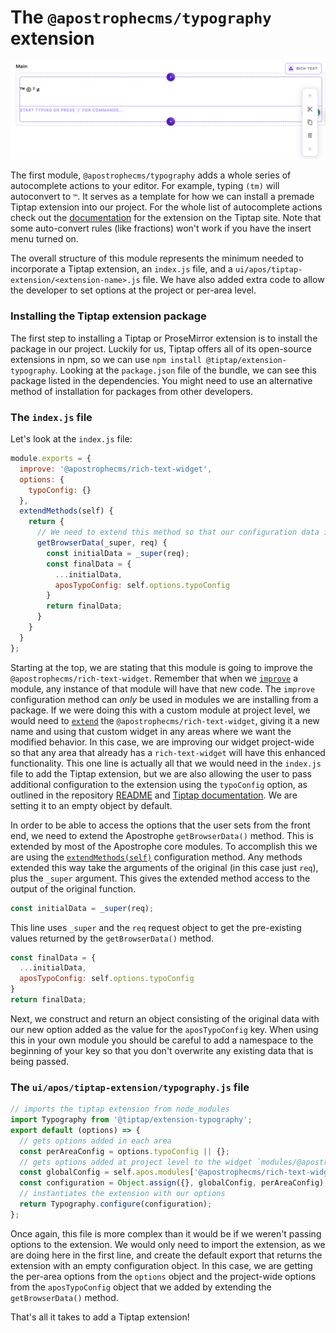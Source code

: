 # The `@apostrophecms/typography` extension
![Examples of character conversion in the typography extension](../images/typography.png)

The first module, `@apostrophecms/typography` adds a whole series of autocomplete actions to your editor. For example, typing `(tm)` will autoconvert to `™`.  It serves as a template for how we can install a premade Tiptap extension into our project. For the whole list of autocomplete actions check out the [documentation](https://tiptap.dev/api/extensions/typography) for the extension on the Tiptap site. Note that some auto-convert rules (like fractions) won't work if you have the insert menu turned on.

The overall structure of this module represents the minimum needed to incorporate a Tiptap extension, an `index.js` file, and a `ui/apos/tiptap-extension/<extension-name>.js` file. We have also added extra code to allow the developer to set options at the project or per-area level.

### Installing the Tiptap extension package
The first step to installing a Tiptap or ProseMirror extension is to install the package in our project. Luckily for us, Tiptap offers all of its open-source extensions in npm, so we can use `npm install @tiptap/extension-typography`. Looking at the `package.json` file of the bundle, we can see this package listed in the dependencies. You might need to use an alternative method of installation for packages from other developers.

### The `index.js` file
Let's look at the `index.js` file:

<AposCodeBlock>

```javascript
module.exports = {
  improve: '@apostrophecms/rich-text-widget',
  options: {
    typoConfig: {}
  },
  extendMethods(self) {
    return {
      // We need to extend this method so that our configuration data is available
      getBrowserData(_super, req) {
        const initialData = _super(req);
        const finalData = {
          ...initialData,
          aposTypoConfig: self.options.typoConfig
        }
        return finalData;
      }
    }
  }
};
```

<template v-slot:caption>
  @apostrophcms/typography/index.js
</template>

</AposCodeBlock>

Starting at the top, we are stating that this module is going to improve the `@apostrophecms/rich-text-widget`. Remember that when we [`improve`](/reference/module-api/module-overview.html#improve) a module, any instance of that module will have that new code. The `improve` configuration method can *only* be used in modules we are installing from a package. If we were doing this with a custom module at project level, we would need to [`extend`](/reference/module-api/module-overview.html#improve) the `@apostrophecms/rich-text-widget`, giving it a new name and using that custom widget in any areas where we want the modified behavior. In this case, we are improving our widget project-wide so that any area that already has a `rich-text-widget` will have this enhanced functionality. This one line is actually all that we would need in the `index.js` file to add the Tiptap extension, but we are also allowing the user to pass additional configuration to the extension using the `typoConfig` option, as outlined in the repository [README](https://github.com/apostrophecms/rich-text-example-extensions) and [Tiptap documentation](https://tiptap.dev/api/extensions/typography).  We are setting it to an empty object by default.

In order to be able to access the options that the user sets from the front end, we need to extend the Apostrophe `getBrowserData()` method. This is extended by most of the Apostrophe core modules. To accomplish this we are using the [`extendMethods(self)`](https://docs.apostrophecms.org/reference/module-api/module-overview.html#extendmethods-self) configuration method. Any methods extended this way take the arguments of the original (in this case just `req`), plus the `_super` argument. This gives the extended method access to the output of the original function.

```javascript
const initialData = _super(req);
```
This line uses `_super` and the `req` request object to get the pre-existing values returned by the `getBrowserData()` method.

```javascript
const finalData = {
  ...initialData,
  aposTypoConfig: self.options.typoConfig
}
return finalData;
```
Next, we construct and return an object consisting of the original data with our new option added as the value for the `aposTypoConfig` key. When using this in your own module you should be careful to add a namespace to the beginning of your key so that you don't overwrite any existing data that is being passed.

### The `ui/apos/tiptap-extension/typography.js` file

<AposCodeBlock>

```javascript
// imports the tiptap extension from node_modules
import Typography from '@tiptap/extension-typography';
export default (options) => {
  // gets options added in each area
  const perAreaConfig = options.typoConfig || {};
  // gets options added at project level to the widget `modules/@apostrophecms/rich-text-widget/index.js`
  const globalConfig = self.apos.modules['@apostrophecms/rich-text-widget'].aposTypoConfig || {};
  const configuration = Object.assign({}, globalConfig, perAreaConfig);
  // instantiates the extension with our options
  return Typography.configure(configuration);
};
```

<template v-slot:caption>
  typography/ui/apos/tiptap-extensions/typography.js
</template>

</AposCodeBlock>

Once again, this file is more complex than it would be if we weren't passing options to the extension. We would only need to import the extension, as we are doing here in the first line, and create the default export that returns the extension with an empty configuration object. In this case, we are getting the per-area options from the `options` object and the project-wide options from the `aposTypoConfig` object that we added by extending the `getBrowserData()` method.

That's all it takes to add a Tiptap extension!